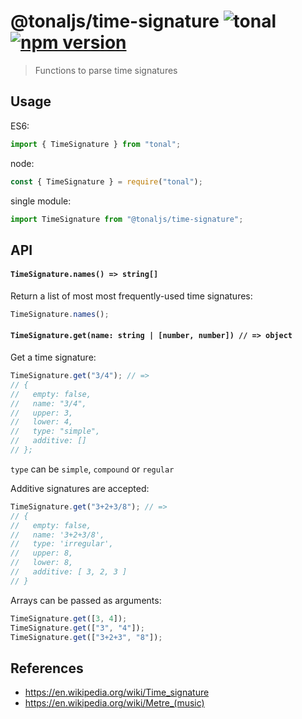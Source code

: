 # @tonaljs/time-signature ![tonal](https://img.shields.io/badge/@tonaljs-time_signature-yellow.svg?style=flat-square) [![npm version](https://img.shields.io/npm/v/@tonaljs/time-signature.svg?style=flat-square)](https://www.npmjs.com/package/@tonaljs/time-signature)

> Functions to parse time signatures

## Usage

ES6:

```js
import { TimeSignature } from "tonal";
```

node:

```js
const { TimeSignature } = require("tonal");
```

single module:

```js
import TimeSignature from "@tonaljs/time-signature";
```

## API

#### `TimeSignature.names() => string[]`

Return a list of most most frequently-used time signatures:

```js
TimeSignature.names();
```

#### `TimeSignature.get(name: string | [number, number]) // => object`

Get a time signature:

```js
TimeSignature.get("3/4"); // =>
// {
//   empty: false,
//   name: "3/4",
//   upper: 3,
//   lower: 4,
//   type: "simple",
//   additive: []
// };
```

`type` can be `simple`, `compound` or `regular`

Additive signatures are accepted:

```js
TimeSignature.get("3+2+3/8"); // =>
// {
//   empty: false,
//   name: '3+2+3/8',
//   type: 'irregular',
//   upper: 8,
//   lower: 8,
//   additive: [ 3, 2, 3 ]
// }
```

Arrays can be passed as arguments:

```js
TimeSignature.get([3, 4]);
TimeSignature.get(["3", "4"]);
TimeSignature.get(["3+2+3", "8"]);
```

## References

- https://en.wikipedia.org/wiki/Time_signature
- https://en.wikipedia.org/wiki/Metre_(music)

